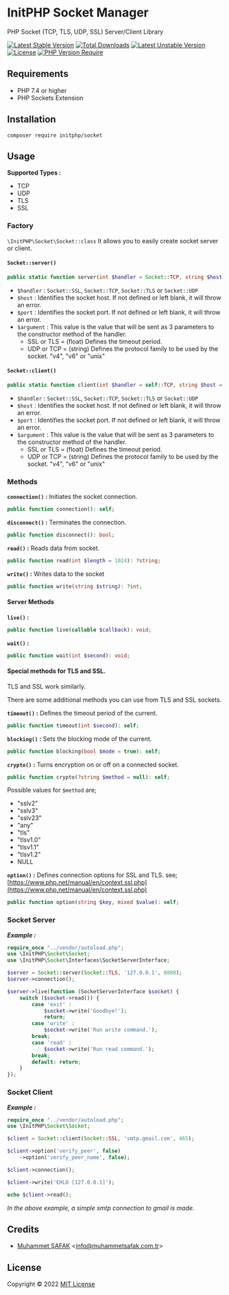 # InitPHP Socket Manager

PHP Socket (TCP, TLS, UDP, SSL) Server/Client Library

[![Latest Stable Version](http://poser.pugx.org/initphp/socket/v)](https://packagist.org/packages/initphp/socket) [![Total Downloads](http://poser.pugx.org/initphp/socket/downloads)](https://packagist.org/packages/initphp/socket) [![Latest Unstable Version](http://poser.pugx.org/initphp/socket/v/unstable)](https://packagist.org/packages/initphp/socket) [![License](http://poser.pugx.org/initphp/socket/license)](https://packagist.org/packages/initphp/socket) [![PHP Version Require](http://poser.pugx.org/initphp/socket/require/php)](https://packagist.org/packages/initphp/socket)

## Requirements

- PHP 7.4 or higher
- PHP Sockets Extension

## Installation

```
composer require initphp/socket
```

## Usage

**Supported Types :**

- TCP
- UDP
- TLS
- SSL

### Factory

`\InitPHP\Socket\Socket::class` It allows you to easily create socket server or client.

#### `Socket::server()`

```php 
public static function server(int $handler = Socket::TCP, string $host = '', int $port = 0, null|string|float $argument = null): \InitPHP\Socket\Interfaces\SocketServerInterface
```

- `$handler` : `Socket::SSL`, `Socket::TCP`, `Socket::TLS` or `Socket::UDP` 
- `$host` : Identifies the socket host. If not defined or left blank, it will throw an error.
- `$port` : Identifies the socket port. If not defined or left blank, it will throw an error.
- `$argument` : This value is the value that will be sent as 3 parameters to the constructor method of the handler.
    - SSL or TLS = (float) Defines the timeout period.
    - UDP or TCP = (string) Defines the protocol family to be used by the socket. "v4", "v6" or "unix"

#### `Socket::client()`

```php 
public static function client(int $handler = self::TCP, string $host = '', int $port = 0, null|string|float $argument = null): \InitPHP\Socket\Interfaces\SocketClientInterface
```

- `$handler` : `Socket::SSL`, `Socket::TCP`, `Socket::TLS` or `Socket::UDP`
- `$host` : Identifies the socket host. If not defined or left blank, it will throw an error.
- `$port` : Identifies the socket port. If not defined or left blank, it will throw an error.
- `$argument` : This value is the value that will be sent as 3 parameters to the constructor method of the handler.
    - SSL or TLS = (float) Defines the timeout period.
    - UDP or TCP = (string) Defines the protocol family to be used by the socket. "v4", "v6" or "unix"

### Methods

**`connection()` :** Initiates the socket connection.

```php 
public function connection(): self;
```

**`disconnect()` :** Terminates the connection.

```php 
public function disconnect(): bool;
```

**`read()` :** Reads data from socket.

```php 
public function read(int $length = 1024): ?string;
```

**`write()` :** Writes data to the socket

```php 
public function write(string $string): ?int;
```

#### Server Methods

**`live()` :**

```php 
public function live(callable $callback): void;
```

**`wait()` :**

```php 
public function wait(int $second): void;
```

#### Special methods for TLS and SSL.

TLS and SSL work similarly.

There are some additional methods you can use from TLS and SSL sockets.

**`timeout()` :** Defines the timeout period of the current.

```php
public function timeout(int $second): self;
```

**`blocking()` :** Sets the blocking mode of the current.

```php
public function blocking(bool $mode = true): self;
```

**`crypto()` :** Turns encryption on or off on a connected socket.

```php
public function crypto(?string $method = null): self;
```

Possible values for `$method` are;

- "sslv2"
- "sslv3"
- "sslv23"
- "any"
- "tls"
- "tlsv1.0"
- "tlsv1.1"
- "tlsv1.2"
- NULL

**`option()` :** Defines connection options for SSL and TLS. see; [https://www.php.net/manual/en/context.ssl.php](https://www.php.net/manual/en/context.ssl.php)

```php
public function option(string $key, mixed $value): self;
```

### Socket Server

_**Example :**_

```php
require_once "../vendor/autoload.php";
use \InitPHP\Socket\Socket;
use \InitPHP\Socket\Interfaces\SocketServerInterface;

$server = Socket::server(Socket::TLS, '127.0.0.1', 8080);
$server->connection();

$server->live(function (SocketServerInterface $socket) {
    switch ($socket->read()) {
        case 'exit' : 
            $socket->write('Goodbye!');
            return;
        case 'write' :
            $socket->write('Run write command.');
        break;
        case 'read' :
            $socket->write('Run read command.');
        break;
        default: return;
    }
});
```

### Socket Client

_**Example :**_

```php
require_once "../vendor/autoload.php";
use \InitPHP\Socket\Socket;

$client = Socket::client(Socket::SSL, 'smtp.gmail.com', 465);

$client->option('verify_peer', false)
    ->option('verify_peer_name', false);

$client->connection();

$client->write('EHLO [127.0.0.1]');

echo $client->read();
```

_In the above example, a simple smtp connection to gmail is made._

## Credits

- [Muhammet ŞAFAK](https://www.muhammetsafak.com.tr) <<info@muhammetsafak.com.tr>>

## License

Copyright © 2022 [MIT License](./LICENSE)
